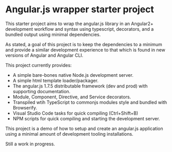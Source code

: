 # Angular.js wrapper starter project

This starter project aims to wrap the angular.js library in an Angular2+ development workflow and syntax using typescript, decorators, and a bundled output using minimal dependencies.  

As stated, a goal of this project is to keep the dependencies to a minimum and provide a similar development experience to that which is found in new versions of Angular and Angular CLI.  

This project currently provides:
* A simple bare-bones native Node.js development server.
* A simple html template loader/packager.
* The angular.js 1.7.5 distributable framework (dev and prod) with supporting documentation.
* Module, Component, Directive, and Service decorators.
* Transpiled wtih TypeScript to commonjs modules style and bundled with Browserify.
* Visual Studio Code tasks for quick compiling (Ctrl+Shift+B)
* NPM scripts for quick compiling and starting the development server.

This project is a demo of how to setup and create an angular.js application using a minimal amount of development tooling installations.

Still a work in progress.